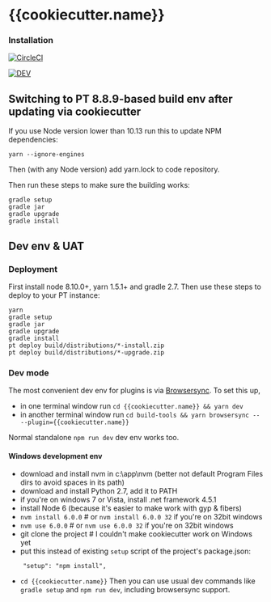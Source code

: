 # {{cookiecutter.name}}

### Installation 
[![CircleCI](https://circleci.com/gh/egis/{{cookiecutter.name}}.svg?style=svg&circle-token=d88417ff93c9732d08a7ac9a1b6964d1259e516a)](https://circleci.com/gh/egis/{{cookiecutter.name}})

[![DEV](https://img.shields.io/badge/Environment-DEV-green.svg)](https:///{{cookiecutter.name}}-dev.papertrail.co.za)

## Switching to PT 8.8.9-based build env after updating via cookiecutter
If you use Node version lower than 10.13 run this to update NPM dependencies:
```
yarn --ignore-engines
```
Then (with any Node version) add yarn.lock to code repository.

Then run these steps to make sure the building works: 
```
gradle setup
gradle jar
gradle upgrade
gradle install
```

## Dev env & UAT

### Deployment
First install node 8.10.0+, yarn 1.5.1+ and gradle 2.7.
Then use these steps to deploy to your PT instance:
```
yarn
gradle setup
gradle jar
gradle upgrade
gradle install
pt deploy build/distributions/*-install.zip
pt deploy build/distributions/*-upgrade.zip
```

### Dev mode
The most convenient dev env for plugins is via [Browsersync](https://github.com/egis/build-tools/#browsersync). 
To set this up,
* in one terminal window run `cd {{cookiecutter.name}} && yarn dev`
* in another terminal window run `cd build-tools && yarn browsersync -- --plugin={{cookiecutter.name}}`

Normal standalone `npm run dev` dev env works too.

#### Windows development env
* download and install nvm in c:\app\nvm (better not default Program Files dirs to avoid spaces in its path)
* download and install Python 2.7, add it to PATH
* if you're on windows 7 or Vista, install .net framework 4.5.1
* install Node 6 (because it's easier to make work with gyp & fibers)
* `nvm install 6.0.0` # or `nvm install 6.0.0 32` if you're on 32bit windows  
* `nvm use 6.0.0` # or `nvm use 6.0.0 32` if you're on 32bit windows  
* git clone the project # I couldn't make cookiecutter work on Windows yet
* put this instead of existing `setup` script of the project's package.json:  
```
    "setup": "npm install",
```
* `cd {{cookiecutter.name}}`
Then you can use usual dev commands like `gradle setup` and `npm run dev`, including browsersync support.
